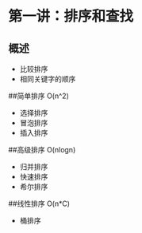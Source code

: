 # 第一讲：排序和查找
## 概述
- 比较排序
- 相同关键字的顺序

##简单排序 O(n^2)
- 选择排序
- 冒泡排序
- 插入排序

##高级排序 O(nlogn)
- 归并排序
- 快速排序
- 希尔排序

##线性排序 O(n*C)
- 桶排序


